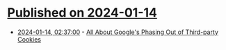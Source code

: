 # [Published on 2024-01-14](index.md)

* [2024-01-14, 02:37:00](https://soylentnews.org/article.pl?sid=24/01/13/1422229&from=rss) - [All About Google's Phasing Out of Third-party Cookies](https://soylentnews.org/article.pl?sid=24/01/13/1422229&from=rss)
